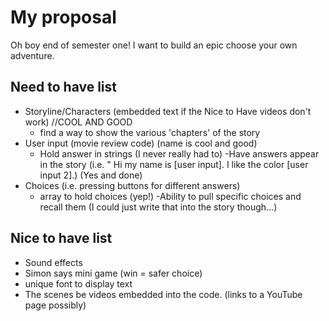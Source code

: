 # My proposal

Oh boy end of semester one! I want to build an epic choose your own adventure.

## Need to have list
- Storyline/Characters (embedded text if the Nice to Have videos don't work) //COOL AND GOOD
    - find a way to show the various 'chapters' of the story
- User input (movie review code) (name is cool and good)
    - Hold answer in strings (I never really had to)
        -Have answers appear in the story (i.e. " Hi my name is [user input]. I like the color [user input 2].) (Yes and done)
- Choices (i.e. pressing buttons for different answers)
    - array to hold choices (yep!)
        -Ability to pull specific choices and recall them (I could just write that into the story though...)

## Nice to have list
- Sound effects
- Simon says mini game (win = safer choice)
- unique font to display text
- The scenes be videos embedded into the code. (links to a YouTube page possibly)

